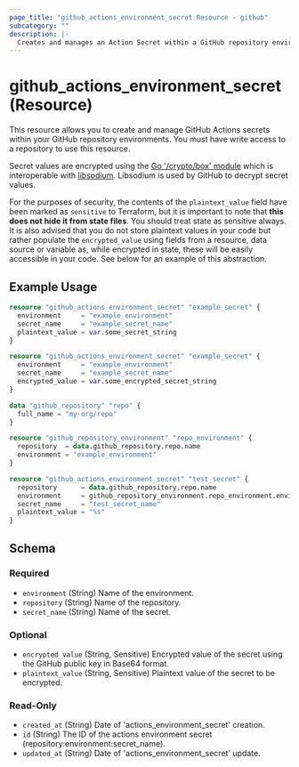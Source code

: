 ```yaml
---
page_title: "github_actions_environment_secret Resource - github"
subcategory: ""
description: |-
  Creates and manages an Action Secret within a GitHub repository environment
---
```


# github_actions_environment_secret (Resource)

This resource allows you to create and manage GitHub Actions secrets within your GitHub repository environments. You must have write access to a repository to use this resource.

Secret values are encrypted using the [Go '/crypto/box' module](https://godoc.org/golang.org/x/crypto/nacl/box) which is interoperable with [libsodium](https://libsodium.gitbook.io/doc/). Libsodium is used by GitHub to decrypt secret values.

For the purposes of security, the contents of the `plaintext_value` field have been marked as `sensitive` to Terraform, but it is important to note that **this does not hide it from state files**. You should treat state as sensitive always. It is also advised that you do not store plaintext values in your code but rather populate the `encrypted_value` using fields from a resource, data source or variable as, while encrypted in state, these will be easily accessible in your code. See below for an example of this abstraction.

## Example Usage

```terraform
resource "github_actions_environment_secret" "example_secret" {
  environment     = "example_environment"
  secret_name     = "example_secret_name"
  plaintext_value = var.some_secret_string
}

resource "github_actions_environment_secret" "example_secret" {
  environment     = "example_environment"
  secret_name     = "example_secret_name"
  encrypted_value = var.some_encrypted_secret_string
}
```

```terraform
data "github_repository" "repo" {
  full_name = "my-org/repo"
}

resource "github_repository_environment" "repo_environment" {
  repository  = data.github_repository.repo.name
  environment = "example_environment"
}

resource "github_actions_environment_secret" "test_secret" {
  repository      = data.github_repository.repo.name
  environment     = github_repository_environment.repo_environment.environment
  secret_name     = "test_secret_name"
  plaintext_value = "%s"
}
```

<!-- schema generated by tfplugindocs -->
## Schema

### Required

- `environment` (String) Name of the environment.
- `repository` (String) Name of the repository.
- `secret_name` (String) Name of the secret.

### Optional

- `encrypted_value` (String, Sensitive) Encrypted value of the secret using the GitHub public key in Base64 format.
- `plaintext_value` (String, Sensitive) Plaintext value of the secret to be encrypted.

### Read-Only

- `created_at` (String) Date of 'actions_environment_secret' creation.
- `id` (String) The ID of the actions environment secret (repository:environment:secret_name).
- `updated_at` (String) Date of 'actions_environment_secret' update.
